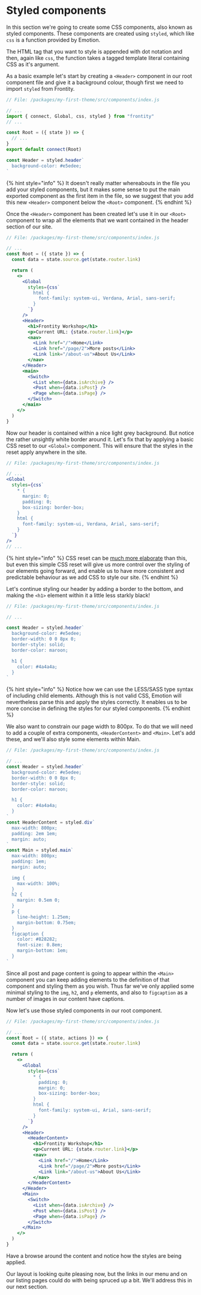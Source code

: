 # Styled components

In this section we're going to create some CSS components, also known as styled components. These components are created using `styled`, which like `css` is a function provided by Emotion.

The HTML tag that you want to style is appended with dot notation and then, again like `css`, the function takes a tagged template literal containing CSS as it's argument.

As a basic example let's start by creating a `<Header>` component in our root component file and give it a background colour, though first we need to import `styled` from Frontity.

```jsx
// File: /packages/my-first-theme/src/components/index.js

// ...
import { connect, Global, css, styled } from "frontity"
// ...

const Root = ({ state }) => {
  // ...
}
export default connect(Root)

const Header = styled.header`
  background-color: #e5edee;
`
```

{% hint style="info" %}
It doesn't really matter whereabouts in the file you add your styled components, but it makes some sense to put the main exported component as the first item in the file, so we suggest that you add this new `<Header>` component below the `<Root>` component.
{% endhint %}

Once the `<Header>` component has been created let's use it in our `<Root>` component to wrap all the elements that we want contained in the header section of our site.

```jsx
// File: /packages/my-first-theme/src/components/index.js

// ...
const Root = ({ state }) => {
  const data = state.source.get(state.router.link)

  return (
    <>
      <Global
        styles={css`
          html {
            font-family: system-ui, Verdana, Arial, sans-serif;
          }
        `}
      />
      <Header>
        <h1>Frontity Workshop</h1>
        <p>Current URL: {state.router.link}</p>
        <nav>
          <Link href="/">Home</Link>
          <Link href="/page/2">More posts</Link>
          <Link link="/about-us">About Us</Link>
        </nav>
      </Header>
      <main>
        <Switch>
          <List when={data.isArchive} />
          <Post when={data.isPost} />
          <Page when={data.isPage} />
        </Switch>
      </main>
    </>
  )
}
```

Now our header is contained within a nice light grey background. But notice the rather unsightly white border around it. Let's fix that by applying a basic CSS reset to our `<Global>` component. This will ensure that the styles in the reset apply anywhere in the site.

```jsx
// File: /packages/my-first-theme/src/components/index.js

// ...
<Global
  styles={css`
    * {
      margin: 0;
      padding: 0;
      box-sizing: border-box;
    }
    html {
      font-family: system-ui, Verdana, Arial, sans-serif;
    }
  `}
/>
// ...
```

{% hint style="info" %}
CSS reset can be [much more elaborate](https://meyerweb.com/eric/tools/css/reset/) than this, but even this simple CSS reset will give us more control over the styling of our elements going forward, and enable us to have more consistent and predictable behaviour as we add CSS to style our site.
{% endhint %}

Let's continue styling our header by adding a border to the bottom, and making the `<h1>` element within it a little less starkly black!

```jsx
// File: /packages/my-first-theme/src/components/index.js

// ...

const Header = styled.header`
  background-color: #e5edee;
  border-width: 0 0 8px 0;
  border-style: solid;
  border-color: maroon;

  h1 {
    color: #4a4a4a;
  }
`
```

{% hint style="info" %}
Notice how we can use the LESS/SASS type syntax of including child elements. Although this is not valid CSS, Emotion will nevertheless parse this and apply the styles correctly. It enables us to be more concise in defining the styles for our styled components.
{% endhint %}

We also want to constrain our page width to 800px. To do that we will need to add a couple of extra components, `<HeaderContent>` and `<Main>`. Let's add these, and we'll also style some elements within Main.

```jsx
// File: /packages/my-first-theme/src/components/index.js

// ...
const Header = styled.header`
  background-color: #e5edee;
  border-width: 0 0 8px 0;
  border-style: solid;
  border-color: maroon;

  h1 {
    color: #4a4a4a;
  }
`
const HeaderContent = styled.div`
  max-width: 800px;
  padding: 2em 1em;
  margin: auto;
`
const Main = styled.main`
  max-width: 800px;
  padding: 1em;
  margin: auto;

  img {
    max-width: 100%;
  }
  h2 {
    margin: 0.5em 0;
  }
  p {
    line-height: 1.25em;
    margin-bottom: 0.75em;
  }
  figcaption {
    color: #828282;
    font-size: 0.8em;
    margin-bottom: 1em;
  }
`
```

Since all post and page content is going to appear within the `<Main>` component you can keep adding elements to the definition of that component and styling them as you wish. Thus far we've only applied some minimal styling to the `img`, `h2`, and `p` elements, and also to `figcaption` as a number of images in our content have captions.

Now let's use those styled components in our root component.

```jsx
// File: /packages/my-first-theme/src/components/index.js

// ...
const Root = ({ state, actions }) => {
  const data = state.source.get(state.router.link)

  return (
    <>
      <Global
        styles={css`
          * {
            padding: 0;
            margin: 0;
            box-sizing: border-box;
          }
          html {
            font-family: system-ui, Arial, sans-serif;
          }
        `}
      />
      <Header>
        <HeaderContent>
          <h1>Frontity Workshop</h1>
          <p>Current URL: {state.router.link}</p>
          <nav>
            <Link href="/">Home</Link>
            <Link href="/page/2">More posts</Link>
            <Link link="/about-us">About Us</Link>
          </nav>
        </HeaderContent>
      </Header>
      <Main>
        <Switch>
          <List when={data.isArchive} />
          <Post when={data.isPost} />
          <Page when={data.isPage} />
        </Switch>
      </Main>
    </>
  )
}
```

Have a browse around the content and notice how the styles are being applied.

Our layout is looking quite pleasing now, but the links in our menu and on our listing pages could do with being spruced up a bit. We'll address this in our next section.
